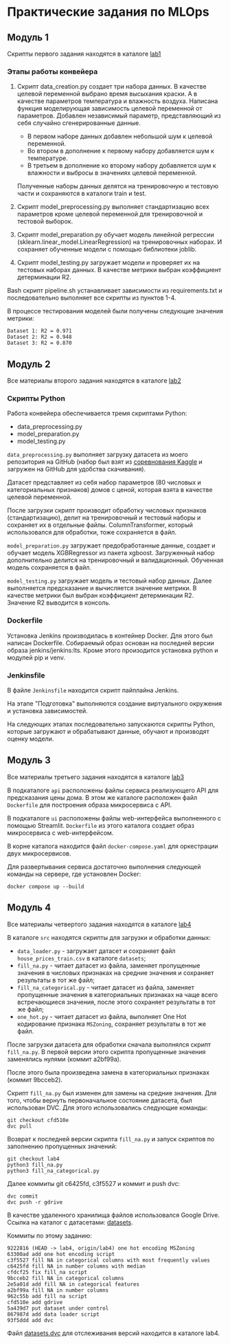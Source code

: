 # Практические задания по MLOps

## Модуль 1

Скрипты первого задания находятся в каталоге [lab1](lab1)

### Этапы работы конвейера

1. Скрипт data_creation.py создает три набора данных.
В качестве целевой переменной выбрано время высыхания краски. А в качестве параметров температура и влажность воздуха. Написана функция моделирующая зависимость целевой переменной от параметров. Добавлен независимый параметр, представляющий из себя случайно сгенерированные данные.

    - В первом наборе данных добавлен небольшой шум к целевой переменной.
    - Во втором в дополнение к первому набору добавляется шум к температуре.
    - В третьем в дополнение ко второму набору добавляется шум к влажности и выбросы в значениях целевой переменной.

    Полученные наборы данных делятся на тренировочную и тестовую части и сохраняются в каталоги train и test.

2. Скрипт model_preprocessing.py выполняет стандартизацию всех параметров кроме целевой переменной для тренировочной и тестовой выборок.

3. Скрипт model_preparation.py обучает модель линейной регрессии (sklearn.linear_model.LinearRegression) на тренировочных наборах. И сохраняет обученные модели с помощью библиотеки joblib.

4. Скрипт model_testing.py загружает модели и проверяет их на тестовых наборах данных. В качестве метрики выбран коэффициент детерминации R2.

Bash скрипт pipeline.sh устанавливает зависимости из requirements.txt и последовательно выполняет все скрипты из пунктов 1-4.

В процессе тестирования моделей были получены следующие значения метрики:

```
Dataset 1: R2 = 0.971
Dataset 2: R2 = 0.948
Dataset 3: R2 = 0.870
```

## Модуль 2

Все материалы второго задания находятся в каталоге [lab2](lab2)

### Скрипты Python

Работа конвейера обеспечивается тремя скриптами Python:
- data_preprocessing.py
- model_preparation.py
- model_testing.py

`data_preprocessing.py` выполняет загрузку датасета из моего репозитория на GitHub (набор был взят из [соревнования Kaggle](https://www.kaggle.com/competitions/house-prices-advanced-regression-techniques/) и загружен на GitHub для удобства скачивания).

Датасет представляет из себя набор параметров (80 числовых и категориальных признаков) домов с ценой, которая взята в качестве целевой переменной.

После загрузки скрипт производит обработку числовых признаков (стандартизацию), делит на тренировочный и тестовый наборы и сохраняет их в отдельные файлы. ColumnTransformer, который использовался для обработки, тоже сохраняется в файл.

`model_preparation.py` загружает предобработанные данные, создает и обучает модель XGBRegressor из пакета xgboost. Загруженный набор дополнительно делится на тренировочный и валидационный. Обученная модель сохраняется в файл.

`model_testing.py` загружает модель и тестовый набор данных. Далее выполняется предсказание и вычисляется значение метрики. В качестве метрики был выбран коэффициент детерминации R2. Значение R2 выводится в консоль.

### Dockerfile

Установка Jenkins производилась в контейнер Docker. Для этого был написан Dockerfile. 
Собираемый образ основан на последней версии образа jenkins/jenkins:lts. Кроме этого произодится установка python и модулей pip и venv.

### Jenkinsfile

В файле `Jenkinsfile` находится скрипт пайплайна Jenkins.

На этапе "Подготовка" выполняются создание виртуального окружения и установка зависимостей.

На следующих этапах последовательно запускаются скрипты Python, которые загружают и обрабатывают данные, обучают и производят оценку модели.

## Модуль 3

Все материалы третьего задания находятся в каталоге [lab3](lab3)

В подкаталоге `api` расположены файлы сервиса реализующего API для предсказания цены дома.
В этом же каталоге расположен файл `Dockerfile` для построения образа микросервиса с API.

В подкаталоге `ui` расположены файлы web-интерфейса выполненного с помощью Streamlit.
`Dockerfile` из этого каталога создает образ микросервиса с web-интерфейсом.

В корне каталога находится файл `docker-compose.yaml` для оркестрации двух микросервисов.

Для развертывания сервиса достаточно выполнения следующей команды на сервере, где установлен Docker:
```
docker compose up --build
```

## Модуль 4

Все материалы четвертого задания находятся в каталоге [lab4](lab4)

В каталоге `src` находятся скрипты для загрузки и обработки данных:
- `data_loader.py` - загружает датасет и сохраняет файл `house_prices_train.csv` в каталоге `datasets`;
- `fill_na.py` - читает датасет из файла, заменяет пропущенные значения в числовых признаках на средние значения и сохраняет результаты в тот же файл;
- `fill_na_categorical.py` - читает датасет из файла, заменяет пропущенные значения в категориальных признаках на чаще всего встречающиеся значения, после этого сохраняет результаты в тот же файл;
- `one_hot.py` - читает датасет из файла, выполняет One Hot кодирование признака `MSZoning`, сохраняет результаты в тот же файл.

После загрузки датасета для обработки сначала выполнялся скрипт `fill_na.py`. В первой версии этого скрипта пропущенные значения заменялись нулями (коммит a2bf99a).

После этого была произведена замена в категориальных признаках (коммит 9bcceb2).

Скрипт `fill_na.py` был изменен для замены на средние значения.
Для того, чтобы вернуть первоначальное состояние датасета, был использован DVC.
Для этого использовались следующие команды:
```
git checkout cfd510e
dvc pull
```

Возврат к последней версии скрипта `fill_na.py` и запуск скриптов по заполнению пропущенных значений:
```
git checkout lab4
python3 fill_na.py
python3 fill_na_categorical.py
```

Далее коммиты git c6425fd, c3f5527 и коммит и push dvc:
```
dvc commit
dvc push -r gdrive
```

В качестве удаленного хранилища файлов использовался Google Drive. Ссылка на каталог с датасетами: [datasets](https://drive.google.com/drive/folders/1XVegteuM7M4zqKpqlCu-MwUTsKV2eyP_?usp=sharing).

Коммиты по этому заданию:

```
9222816 (HEAD -> lab4, origin/lab4) one hot encoding MSZoning
63300ad add one hot encoding script
c3f5527 fill NA in categorical columns with most frequently values
c6425fd fill NA in number columns with median
cfdcf25 fix fill_na script
9bcceb2 fill NA in categorical columns
2e5a01d add fill NA in categorical features
a2bf99a fill NA in number columns
962c55b add fill na script
cfd510e add gdrive
5a439d7 put dataset under control
867987d add data loader script
93f5ddd add dvc
```

Файл [datasets.dvc](lab4/datasets.dvc) для отслеживания версий находится в каталоге lab4.

